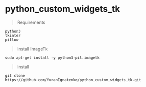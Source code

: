 # python_custom_widgets_tk

> Requirements
```
python3
tkinter
pillow
```
> Install ImageTk

```
sudo apt-get install -y python3-pil.imagetk
```

> Install 
```
git clone https://github.com/YuranIgnatenko/python_custom_widgets_tk.git
```

